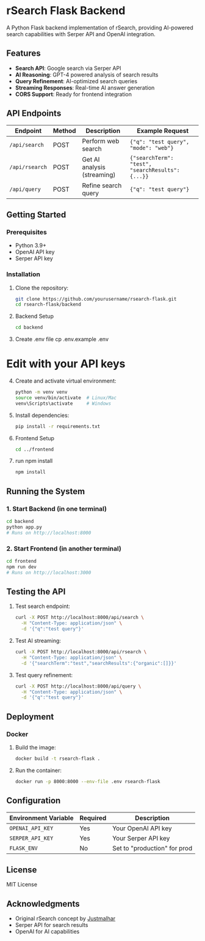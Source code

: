 # rSearch Flask Backend

A Python Flask backend implementation of rSearch, providing AI-powered search capabilities with Serper API and OpenAI integration.

## Features

- **Search API**: Google search via Serper API
- **AI Reasoning**: GPT-4 powered analysis of search results
- **Query Refinement**: AI-optimized search queries
- **Streaming Responses**: Real-time AI answer generation
- **CORS Support**: Ready for frontend integration

## API Endpoints

| Endpoint | Method | Description | Example Request |
|----------|--------|-------------|-----------------|
| `/api/search` | POST | Perform web search | `{"q": "test query", "mode": "web"}` |
| `/api/rsearch` | POST | Get AI analysis (streaming) | `{"searchTerm": "test", "searchResults": {...}}` |
| `/api/query` | POST | Refine search query | `{"q": "test query"}` |

## Getting Started

### Prerequisites

- Python 3.9+
- OpenAI API key
- Serper API key

### Installation

1. Clone the repository:
   ```bash
   git clone https://github.com/yourusername/rsearch-flask.git
   cd rsearch-flask/backend
   ```

2. Backend Setup
   ```bash
   cd backend
   ```
3. Create .env file
cp .env.example .env
# Edit with your API keys

4. Create and activate virtual environment:
   ```bash
   python -m venv venv
   source venv/bin/activate  # Linux/Mac
   venv\Scripts\activate     # Windows
   ```

5. Install dependencies:
   ```bash
   pip install -r requirements.txt
   ```

6. Frontend Setup
   ```bash
   cd ../frontend
   ```

7. run npm install
   ```bash
   npm install
   ```

## Running the System

### 1. Start Backend (in one terminal)
```bash
cd backend
python app.py
# Runs on http://localhost:8000
```

### 2. Start Frontend (in another terminal)
```bash
cd frontend
npm run dev
# Runs on http://localhost:3000
```

## Testing the API

1. Test search endpoint:
   ```bash
   curl -X POST http://localhost:8000/api/search \
     -H "Content-Type: application/json" \
     -d '{"q":"test query"}'
   ```

2. Test AI streaming:
   ```bash
   curl -X POST http://localhost:8000/api/rsearch \
     -H "Content-Type: application/json" \
     -d '{"searchTerm":"test","searchResults":{"organic":[]}}'
   ```

3. Test query refinement:
   ```bash
   curl -X POST http://localhost:8000/api/query \
     -H "Content-Type: application/json" \
     -d '{"q":"test query"}'
   ```

## Deployment

### Docker

1. Build the image:
   ```bash
   docker build -t rsearch-flask .
   ```

2. Run the container:
   ```bash
   docker run -p 8000:8000 --env-file .env rsearch-flask
   ```

## Configuration

| Environment Variable | Required | Description |
|----------------------|----------|-------------|
| `OPENAI_API_KEY` | Yes | Your OpenAI API key |
| `SERPER_API_KEY` | Yes | Your Serper API key |
| `FLASK_ENV` | No | Set to "production" for prod |

## License

MIT License

## Acknowledgments

- Original rSearch concept by [Justmalhar](https://github.com/Justmalhar/rsearch)
- Serper API for search results
- OpenAI for AI capabilities
